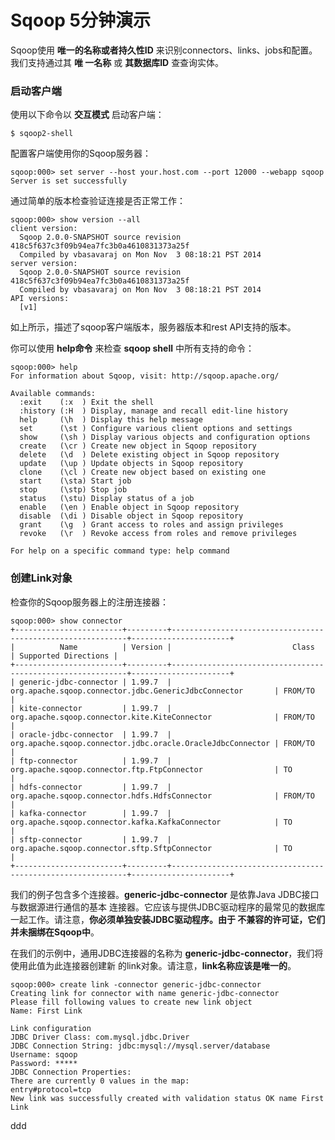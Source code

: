 Sqoop 5分钟演示
=================================================================================
Sqoop使用 **唯一的名称或者持久性ID** 来识别connectors、links、jobs和配置。我们支持通过其 **唯
一名称** 或 **其数据库ID** 查查询实体。

### 启动客户端
使用以下命令以 **交互模式** 启动客户端：
```shell
$ sqoop2-shell
```
配置客户端使用你的Sqoop服务器：
```shell
sqoop:000> set server --host your.host.com --port 12000 --webapp sqoop
Server is set successfully
```
通过简单的版本检查验证连接是否正常工作：
```shell
sqoop:000> show version --all
client version:
  Sqoop 2.0.0-SNAPSHOT source revision 418c5f637c3f09b94ea7fc3b0a4610831373a25f
  Compiled by vbasavaraj on Mon Nov  3 08:18:21 PST 2014
server version:
  Sqoop 2.0.0-SNAPSHOT source revision 418c5f637c3f09b94ea7fc3b0a4610831373a25f
  Compiled by vbasavaraj on Mon Nov  3 08:18:21 PST 2014
API versions:
  [v1]
```
如上所示，描述了sqoop客户端版本，服务器版本和rest API支持的版本。

你可以使用 **help命令** 来检查 **sqoop shell** 中所有支持的命令：
```shell
sqoop:000> help
For information about Sqoop, visit: http://sqoop.apache.org/

Available commands:
  :exit    (:x  ) Exit the shell
  :history (:H  ) Display, manage and recall edit-line history
  help     (\h  ) Display this help message
  set      (\st ) Configure various client options and settings
  show     (\sh ) Display various objects and configuration options
  create   (\cr ) Create new object in Sqoop repository
  delete   (\d  ) Delete existing object in Sqoop repository
  update   (\up ) Update objects in Sqoop repository
  clone    (\cl ) Create new object based on existing one
  start    (\sta) Start job
  stop     (\stp) Stop job
  status   (\stu) Display status of a job
  enable   (\en ) Enable object in Sqoop repository
  disable  (\di ) Disable object in Sqoop repository
  grant    (\g  ) Grant access to roles and assign privileges
  revoke   (\r  ) Revoke access from roles and remove privileges

For help on a specific command type: help command
```

### 创建Link对象
检查你的Sqoop服务器上的注册连接器：
```shell
sqoop:000> show connector
+------------------------+---------+------------------------------------------------------------+----------------------+
|          Name          | Version |                           Class                            | Supported Directions |
+------------------------+---------+------------------------------------------------------------+----------------------+
| generic-jdbc-connector | 1.99.7  | org.apache.sqoop.connector.jdbc.GenericJdbcConnector       | FROM/TO              |
| kite-connector         | 1.99.7  | org.apache.sqoop.connector.kite.KiteConnector              | FROM/TO              |
| oracle-jdbc-connector  | 1.99.7  | org.apache.sqoop.connector.jdbc.oracle.OracleJdbcConnector | FROM/TO              |
| ftp-connector          | 1.99.7  | org.apache.sqoop.connector.ftp.FtpConnector                | TO                   |
| hdfs-connector         | 1.99.7  | org.apache.sqoop.connector.hdfs.HdfsConnector              | FROM/TO              |
| kafka-connector        | 1.99.7  | org.apache.sqoop.connector.kafka.KafkaConnector            | TO                   |
| sftp-connector         | 1.99.7  | org.apache.sqoop.connector.sftp.SftpConnector              | TO                   |
+------------------------+---------+------------------------------------------------------------+----------------------+
```
我们的例子包含多个连接器。**generic-jdbc-connector** 是依靠Java JDBC接口与数据源进行通信的基本
连接器。它应该与提供JDBC驱动程序的最常见的数据库一起工作。请注意，**你必须单独安装JDBC驱动程序。由于
不兼容的许可证，它们并未捆绑在Sqoop中**。

在我们的示例中，通用JDBC连接器的名称为 **generic-jdbc-connector**，我们将使用此值为此连接器创建新
的link对象。请注意，**link名称应该是唯一的**。
```shell
sqoop:000> create link -connector generic-jdbc-connector
Creating link for connector with name generic-jdbc-connector
Please fill following values to create new link object
Name: First Link

Link configuration
JDBC Driver Class: com.mysql.jdbc.Driver
JDBC Connection String: jdbc:mysql://mysql.server/database
Username: sqoop
Password: *****
JDBC Connection Properties:
There are currently 0 values in the map:
entry#protocol=tcp
New link was successfully created with validation status OK name First Link
```















































ddd
